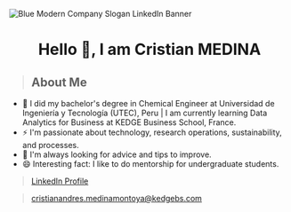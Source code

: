 ![Blue Modern Company Slogan LinkedIn Banner](https://github.com/cristianmedinamontoya/cristianmedinamontoya/assets/76539915/5b9e0aaf-bd4e-4fcc-bf5b-79f2d3c9c805)
<h1 align="center">Hello 👋, I am Cristian MEDINA</h1>

>## About Me

- 📕 I did my bachelor's degree in Chemical Engineer at Universidad de Ingeniería y Tecnología (UTEC), Peru | I am currently learning Data Analytics for Business at KEDGE Business School, France.
- ⚡ I'm passionate about technology, research operations, sustainability, and processes.
- 💬 I'm always looking for advice and tips to improve.
- 😄 Interesting fact: I like to do mentorship for undergraduate students.

> [LinkedIn Profile](https://www.linkedin.com/in/cristianmm/)

> <a href="cristianandres.medinamontoya@kedgebs.com">cristianandres.medinamontoya@kedgebs.com</a>


